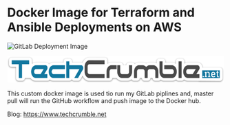 # Docker Image for Terraform and Ansible Deployments on AWS
![GitLab Deployment Image](https://github.com/ArunaLakmal/Dockerfile-Terraform-Ansible-AWS/workflows/GitLab%20Deployment%20Image/badge.svg)
<p align="center">
<img src="https://raw.githubusercontent.com/ArunaLakmal/Dockerfile-Terraform-Ansible-AWS/master/images/2089518.png">
</p>
This custom docker image is used tio run my GitLab piplines and, master pull will run the GitHub workflow and push image to the Docker hub. 

Blog: https://www.techcrumble.net
